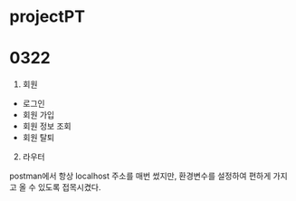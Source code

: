 # projectPT

# 0322

1. 회원

- 로그인
- 회원 가입
- 회원 정보 조회
- 회원 탈퇴

2. 라우터

postman에서 항상 localhost 주소를 매번 썼지만, 환경변수를 설정하여 편하게 가지고 올 수 있도록 접목시켰다.
